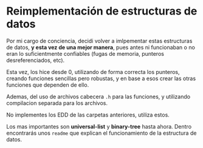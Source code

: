 # Reimplementación de estructuras de datos

Por mi cargo de conciencia, decidi volver a imlpementar estas estructuras de datos, **y esta vez de una mejor manera**, pues antes ni funcionaban o no eran lo suficientmente confiables (fugas de memoria, punteros desreferenciados, etc).

Esta vez, los hice desde 0, utilizando de forma correcta los punteros, creando funciones sencillas pero robustas, y en base a esos crear las otras funciones que dependen de ello.

Ademas, del uso de archivos cabecera `.h` para las funciones, y utilizando compilacion separada para los archivos.

No implementes los EDD de las carpetas anteriores, utiliza estos.

Los mas importantes son **universal-list** y **binary-tree** hasta ahora. Dentro encontrarás unos `readme` que explican el funcionamiento de la estructura de datos.
